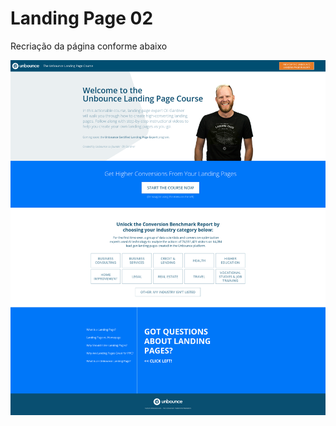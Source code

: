 <h1>Landing Page 02</h1>

<p>Recriação da página conforme abaixo</p>
<img src="https://github.com/Jackfortal/landing_page_03/blob/main/landing-page-03.png">
